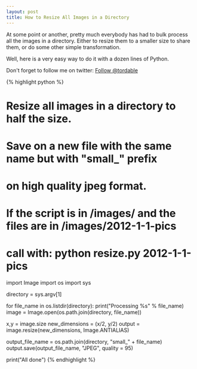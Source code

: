```yaml
---
layout: post
title: How to Resize All Images in a Directory
---
```


<p>
At some point or another, pretty much everybody has had to
bulk process all the images in a directory. Either to resize
them to a smaller size to share them, or do some other simple
transformation.
</p>

<p>
Well, here is a very easy way to do it with a dozen lines of
Python.
</p>

<p>
Don't forget to follow me on twitter: <a class="twitter-follow-button"
  href="https://twitter.com/tordable"
  data-size="large">
Follow @tordable</a>  
</p>

{% highlight python %}
# Resize all images in a directory to half the size.
#
# Save on a new file with the same name but with "small_" prefix
# on high quality jpeg format.
#
# If the script is in /images/ and the files are in /images/2012-1-1-pics
# call with: python resize.py 2012-1-1-pics

import Image
import os
import sys

directory = sys.argv[1]

for file_name in os.listdir(directory):
  print("Processing %s" % file_name)
  image = Image.open(os.path.join(directory, file_name))

  x,y = image.size
  new_dimensions = (x/2, y/2)
  output = image.resize(new_dimensions, Image.ANTIALIAS)

  output_file_name = os.path.join(directory, "small_" + file_name)
  output.save(output_file_name, "JPEG", quality = 95)

print("All done")
{% endhighlight %}
